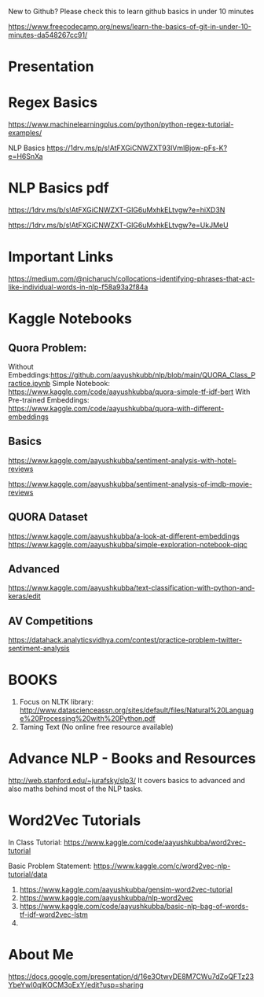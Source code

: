 New to Github?
Please check this to learn github basics in under 10 minutes

https://www.freecodecamp.org/news/learn-the-basics-of-git-in-under-10-minutes-da548267cc91/



# Presentation

# Regex Basics
https://www.machinelearningplus.com/python/python-regex-tutorial-examples/

NLP Basics
https://1drv.ms/p/s!AtFXGiCNWZXT93lVmIBjow-pFs-K?e=H6SnXa

# NLP Basics pdf
https://1drv.ms/b/s!AtFXGiCNWZXT-GlG6uMxhkELtvgw?e=hiXD3N


https://1drv.ms/b/s!AtFXGiCNWZXT-GlG6uMxhkELtvgw?e=UkJMeU


# Important Links
https://medium.com/@nicharuch/collocations-identifying-phrases-that-act-like-individual-words-in-nlp-f58a93a2f84a

# Kaggle Notebooks

## Quora Problem:
  Without Embeddings:https://github.com/aayushkubb/nlp/blob/main/QUORA_Class_Practice.ipynb 
  Simple Notebook: https://www.kaggle.com/code/aayushkubba/quora-simple-tf-idf-bert
  With Pre-trained Embeddings: https://www.kaggle.com/code/aayushkubba/quora-with-different-embeddings
## Basics
  https://www.kaggle.com/aayushkubba/sentiment-analysis-with-hotel-reviews
  
  https://www.kaggle.com/aayushkubba/sentiment-analysis-of-imdb-movie-reviews
  
 ## QUORA Dataset
 https://www.kaggle.com/aayushkubba/a-look-at-different-embeddings
 https://www.kaggle.com/aayushkubba/simple-exploration-notebook-qiqc


## Advanced
https://www.kaggle.com/aayushkubba/text-classification-with-python-and-keras/edit


## AV Competitions
https://datahack.analyticsvidhya.com/contest/practice-problem-twitter-sentiment-analysis

# BOOKS

1. Focus on NLTK library: http://www.datascienceassn.org/sites/default/files/Natural%20Language%20Processing%20with%20Python.pdf
2. Taming Text (No online free resource available)

# Advance NLP - Books and Resources
http://web.stanford.edu/~jurafsky/slp3/
It covers basics to advanced and also maths behind most of the NLP tasks.

# Word2Vec Tutorials

In Class Tutorial: https://www.kaggle.com/code/aayushkubba/word2vec-tutorial

Basic Problem Statement:
https://www.kaggle.com/c/word2vec-nlp-tutorial/data
1. https://www.kaggle.com/aayushkubba/gensim-word2vec-tutorial
2. https://www.kaggle.com/aayushkubba/nlp-word2vec
3. https://www.kaggle.com/code/aayushkubba/basic-nlp-bag-of-words-tf-idf-word2vec-lstm
4. 

# About Me
https://docs.google.com/presentation/d/16e3OtwyDE8M7CWu7dZoQFTz23YbeYwI0qlKOCM3oExY/edit?usp=sharing
